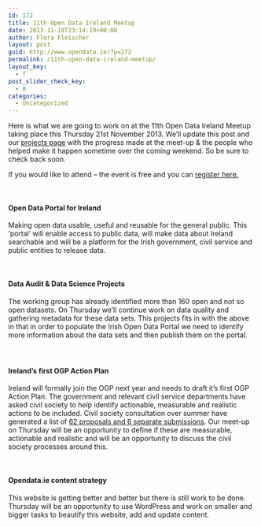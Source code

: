 ```yaml
---
id: 172
title: 11th Open Data Ireland Meetup
date: 2013-11-18T23:14:19+00:00
author: Flora Fleischer
layout: post
guid: http://www.opendata.ie/?p=172
permalink: /11th-open-data-ireland-meetup/
layout_key:
  - f
post_slider_check_key:
  - 0
categories:
  - Uncategorized
---
```

Here is what we are going to work on at the 11th Open Data Ireland Meetup taking place this Thursday 21st November 2013. We&#8217;ll update this post and our [projects page](http://www.opendata.ie/projects/) with the progress made at the meet-up & the people who helped make it happen sometime over the coming weekend. So be sure to check back soon.

If you would like to attend &#8211; the event is free and you can [register here.](https://tito.io/open-data-ireland/meetup-11)

&nbsp;

#### Open Data Portal for Ireland

Making open data usable, useful and reusable for the general public. This &#8216;portal&#8217; will enable access to public data, will make data about Ireland searchable and will be a platform for the Irish government, civil service and public entities to release data.

&nbsp;

#### Data Audit & Data Science Projects

The working group has already identified more than 160 open and not so open datasets. On Thursday we&#8217;ll continue work on data quality and gathering metadata for these data sets. This projects fits in with the above in that in order to populate the Irish Open Data Portal we need to identify more information about the data sets and then publish them on the portal.

#### 

&nbsp;

#### Ireland&#8217;s first OGP Action Plan

Ireland will formally join the OGP next year and needs to draft it&#8217;s first OGP Action Plan. The government and relevant civil service departments have asked civil society to help identify actionable, measurable and realistic actions to be included. Civil society consultation over summer have generated a list of [62 proposals and 6 separate submissions](http://www.ogpireland.ie/2013/10/02/final-report-ogp-consultation/). Our meet-up on Thursday will be an opportunity to define if these are measurable, actionable and realistic and will be an opportunity to discuss the civil society processes around this.

&nbsp;

#### Opendata.ie content strategy

This website is getting better and better but there is still work to be done. Thursday will be an opportunity to use WordPress and work on smaller and bigger tasks to beautify this website, add and update content.

&nbsp;

&nbsp;

&nbsp;